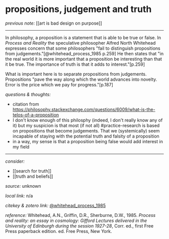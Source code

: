# propositions, judgement and truth

_previous note:_ [[art is bad design on purpose]]

---

In philosophy, a proposition is a statement that is able to be true or false. In _Process and Reality_ the speculative philosopher Alfred North Whitehead expresses concern that some philosophers "fail to distinguish propositions from judgements."[@whitehead_process_1985 p.259] He then states that "in the real world it is more important that a proposition be interesting than that it be true. The importance of truth is that it adds to interest."[p.259]

What is important here is to separate propositions from judgements. Propositions "pave the way along which the world advances into novelty. Error is the price which we pay for progress."[p.187]


_questions & thoughts:_

- citation from <https://philosophy.stackexchange.com/questions/6009/what-is-the-telos-of-a-proposition>
- I don't know enough of this philosphy (indeed, I don't really know any of it) but my suspicion is that most (if not all) #practice-research  is based on propositions that become judgements. That we (systemically) seem incapable of staying with the potential truth and falsity of a proposition
- in a way, my sense is that a proposition being false would add interest in my field  

--- 

_consider:_

- [[search for truth]]
- [[truth and beliefs]]


_source:_ unknown

_local link:_ n/a

_citekey & zotero link:_ [@whitehead_process_1985](zotero://select/items/1_D5MGPU5V)

_reference:_ Whitehead, A.N., Griffin, D.R., Sherburne, D.W., 1985. _Process and reality: an essay in cosmology: Gifford Lectures delivered in the University of Edinburgh during the session 1927-28_, Corr. ed., first Free Press paperback edition. ed. Free Press, New York.


